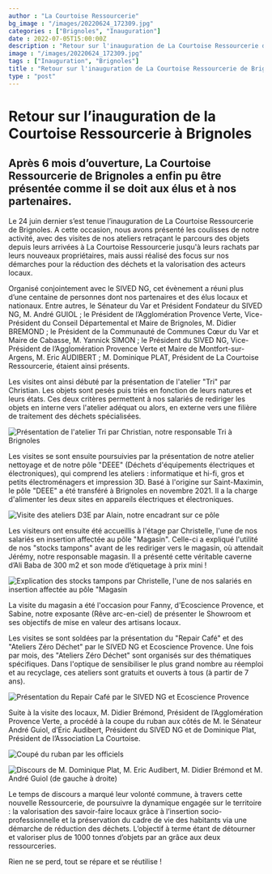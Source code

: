 ```yaml
---
author : "La Courtoise Ressourcerie"
bg_image : "/images/20220624_172309.jpg"
categories : ["Brignoles", "Inauguration"]
date : 2022-07-05T15:00:00Z
description : "Retour sur l'inauguration de La Courtoise Ressourcerie de Brignoles"
image : "/images/20220624_172309.jpg"
tags : ["Inauguration", "Brignoles"]
title : "Retour sur l'inauguration de La Courtoise Ressourcerie de Brignoles"
type : "post"
---
```

# Retour sur l’inauguration de la Courtoise Ressourcerie à Brignoles

## Après 6 mois d’ouverture, La Courtoise Ressourcerie de Brignoles a enfin pu être présentée comme il se doit aux élus et à nos partenaires.

Le 24 juin dernier s’est tenue l’inauguration de La Courtoise Ressourcerie de Brignoles. A cette occasion, nous avons présenté les coulisses de notre activité, avec des visites de nos ateliers retraçant le parcours des objets depuis leurs arrivées à La Courtoise Ressourcerie jusqu'à leurs rachats par leurs nouveaux propriétaires, mais aussi réalisé des focus sur nos démarches pour la réduction des déchets et la valorisation des acteurs locaux.

Organisé conjointement avec le SIVED NG, cet évènement a réuni plus d’une centaine de personnes dont nos partenaires et des élus locaux et nationaux. Entre autres, le Sénateur du Var et Président Fondateur du SIVED NG, M. André GUIOL ; le Président de l’Agglomération Provence Verte, Vice-Président du Conseil Départemental et Maire de Brignoles, M. Didier BREMOND ; le Président de la Communauté de Communes Cœur du Var et Maire de Cabasse, M. Yannick SIMON ; le Président du SIVED NG, Vice-Président de l’Agglomération Provence Verte et Maire de Montfort-sur-Argens, M. Eric AUDIBERT ; M. Dominique PLAT, Président de La Courtoise Ressourcerie, étaient ainsi présents.

Les visites ont ainsi débuté par la présentation de l'atelier "Tri" par Christian. Les objets sont pesés puis triés en fonction de leurs natures et leurs états. Ces deux critères permettent à nos salariés de rediriger les objets en interne vers l'atelier adéquat ou alors, en externe vers une filière de traitement des déchets spécialisées.

![Présentation de l'atelier Tri par Christian, notre responsable Tri à Brignoles](/images/20220624_163034.jpg "Visite de l'atelier Tri")

Les visites se sont ensuite poursuivies par la présentation de notre atelier nettoyage et de notre pôle "DEEE" (Déchets d'équipements électriques et électroniques), qui comprend les ateliers : informatique et hi-fi, gros et petits électroménagers et impression 3D. Basé à l'origine sur Saint-Maximin, le pôle "DEEE" a été transféré à Brignoles en novembre 2021. Il a la charge d'alimenter les deux sites en appareils électriques et électroniques.

![Visite des ateliers D3E par Alain, notre encadrant sur ce pôle](/images/20220624_164041.jpg "Visite du pôle D3E")

Les visiteurs ont ensuite été accueillis à l'étage par Christelle, l'une de nos salariés en insertion affectée au pôle "Magasin". Celle-ci a expliqué l'utilité de nos "stocks tampons" avant de les rediriger vers le magasin, où attendait Jérémy, notre responsable magasin. Il a présenté cette véritable caverne d’Ali Baba de 300 m2 et son mode d’étiquetage à prix mini !

![Explication des stocks tampons par Christelle, l'une de nos salariés en insertion affectée au pôle "Magasin](/images/20220624_164923.jpg "Visite d'un stock tampon")

La visite du magasin a été l'occasion pour Fanny, d'Ecoscience Provence, et Sabine, notre exposante (Rêve arc-en-ciel) de présenter le Showroom et ses objectifs de mise en valeur des artisans locaux.

Les visites se sont soldées par la présentation du "Repair Café" et des "Ateliers Zéro Déchet" par le SIVED NG et Ecoscience Provence. Une fois par mois, des "Ateliers Zéro Déchet" sont organisés sur des thématiques spécifiques. Dans l'optique de sensibiliser le plus grand nombre au réemploi et au recyclage, ces ateliers sont gratuits et ouverts à tous (à partir de 7 ans).

![Présentation du Repair Café par le SIVED NG et Ecoscience Provence](/images/20220624_170036.jpg "Visite du repair Café")

Suite à la visite des locaux, M. Didier Brémond, Président de l’Agglomération Provence Verte, a procédé à la coupe du ruban aux côtés de M. le Sénateur André Guiol, d’Eric Audibert, Président du SIVED NG et de Dominique Plat, Président de l’Association La Courtoise.

![Coupé du ruban par les officiels](/images/img_20220624_171458_319.webp "Coupé du ruban par les officiels")

![Discours de M. Dominique Plat, M. Eric Audibert, M. Didier Brémond et M. André Guiol (de gauche à droite)](/images/20220624_172309.jpg "Discours")

Le temps de discours a marqué leur volonté commune, à travers cette nouvelle Ressourcerie, de poursuivre la dynamique engagée sur le territoire : la valorisation des savoir-faire locaux grâce à l’insertion socio-professionnelle et la préservation du cadre de vie des habitants via une démarche de réduction des déchets. L’objectif à terme étant de détourner et valoriser plus de 1000 tonnes d’objets par an grâce aux deux ressourceries. 

Rien ne se perd, tout se répare et se réutilise !